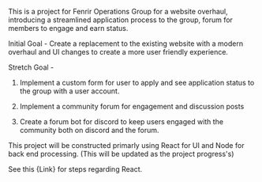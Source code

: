 This is a project for Fenrir Operations Group for a website overhaul, introducing a streamlined application process to the group, forum for members to engage and earn status.

Initial Goal - Create a replacement to the existing website with a modern overhaul and UI changes to create a more user friendly experience.

Stretch Goal - 

1. Implement a custom form for user to apply and see application status to the group with a user account.

2. Implement a community forum for engagement and discussion posts

3. Create a forum bot for discord to keep users engaged with the community both on discord and the forum.

This project will be constructed primarly using React for UI and Node for back end processing. (This will be updated as the project progress's)

See this {Link} for steps regarding React.

